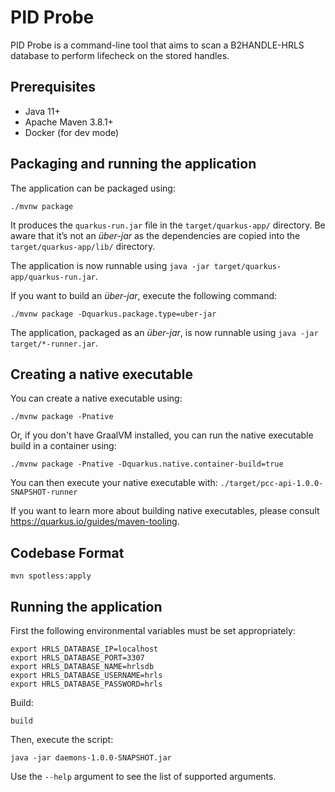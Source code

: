 # PID Probe

PID Probe is a command-line tool that aims to scan a B2HANDLE-HRLS database to perform lifecheck on the 
stored handles.

## Prerequisites
-   Java 11+
-   Apache Maven 3.8.1+
-   Docker (for dev mode)

## Packaging and running the application

The application can be packaged using:
```shell script
./mvnw package
```
It produces the `quarkus-run.jar` file in the `target/quarkus-app/` directory.
Be aware that it’s not an _über-jar_ as the dependencies are copied into the `target/quarkus-app/lib/` directory.

The application is now runnable using `java -jar target/quarkus-app/quarkus-run.jar`.

If you want to build an _über-jar_, execute the following command:
```shell script
./mvnw package -Dquarkus.package.type=uber-jar
```

The application, packaged as an _über-jar_, is now runnable using `java -jar target/*-runner.jar`.

## Creating a native executable

You can create a native executable using: 
```shell script
./mvnw package -Pnative
```

Or, if you don't have GraalVM installed, you can run the native executable build in a container using: 
```shell script
./mvnw package -Pnative -Dquarkus.native.container-build=true
```

You can then execute your native executable with: `./target/pcc-api-1.0.0-SNAPSHOT-runner`

If you want to learn more about building native executables, please consult https://quarkus.io/guides/maven-tooling.

## Codebase Format
```shell
mvn spotless:apply
```

## Running the application

First the following environmental variables must be set appropriately:

```shell
export HRLS_DATABASE_IP=localhost
export HRLS_DATABASE_PORT=3307
export HRLS_DATABASE_NAME=hrlsdb
export HRLS_DATABASE_USERNAME=hrls
export HRLS_DATABASE_PASSWORD=hrls
```

Build:

```shell
build
```
Then, execute the script:
```shell
java -jar daemons-1.0.0-SNAPSHOT.jar
```

Use the `--help` argument to see the list of supported arguments.
